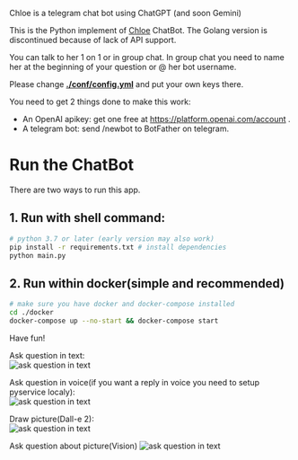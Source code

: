 Chloe is a telegram chat bot using ChatGPT (and soon Gemini)

This is the Python implement of [Chloe](https://github.com/DiamondGo/chloe) ChatBot. The Golang version is discontinued because of lack of API support.

You can talk to her 1 on 1 or in group chat. In group chat you need to name her at the beginning of your question or @ her bot username.

Please change __[./conf/config.yml](https://github.com/DiamondGo/chloe-py/blob/main/conf/config.yml)__ and put your own keys there.

You need to get 2 things done to make this work:
* An OpenAI apikey: get one free at https://platform.openai.com/account .
* A telegram bot: send /newbot to BotFather on telegram.

# Run the ChatBot

There are two ways to run this app.

## 1. Run with shell command:
```bash
# python 3.7 or later (early version may also work)
pip install -r requirements.txt # install dependencies
python main.py
```

## 2. Run within docker(simple and recommended)
```bash
# make sure you have docker and docker-compose installed
cd ./docker
docker-compose up --no-start && docker-compose start
```
  
Have fun!

Ask question in text:  
![ask question in text](https://github.com/DiamondGo/blob/blob/chloe/ask_coding.jpg?raw=true)


Ask question in voice(if you want a reply in voice you need to setup pyservice localy):  
![ask question in text](https://github.com/DiamondGo/blob/blob/chloe/tts.jpg?raw=true)

Draw picture(Dall-e 2):  
![ask question in text](https://github.com/DiamondGo/blob/blob/chloe/draw_pic.jpg?raw=true)

Ask question about picture(Vision)
![ask question in text](https://github.com/DiamondGo/blob/blob/chloe/drug_question.png?raw=true)